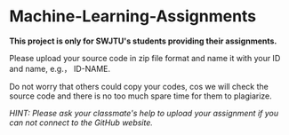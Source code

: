 # Machine-Learning-Assignments

**This project is only for SWJTU's students providing their assignments.**

Please upload your source code in zip file format and name it with your ID and name, e.g.， ID-NAME.

Do not worry that others could copy your codes, cos we will check the source code and there is no too much spare time for them to plagiarize.

*HINT: Please ask your classmate's help to upload your assignment if you can not connect to the GitHub website.*
